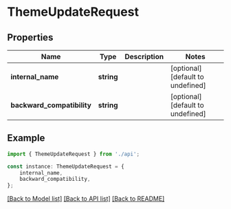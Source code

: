 # ThemeUpdateRequest


## Properties

Name | Type | Description | Notes
------------ | ------------- | ------------- | -------------
**internal_name** | **string** |  | [optional] [default to undefined]
**backward_compatibility** | **string** |  | [optional] [default to undefined]

## Example

```typescript
import { ThemeUpdateRequest } from './api';

const instance: ThemeUpdateRequest = {
    internal_name,
    backward_compatibility,
};
```

[[Back to Model list]](../README.md#documentation-for-models) [[Back to API list]](../README.md#documentation-for-api-endpoints) [[Back to README]](../README.md)
